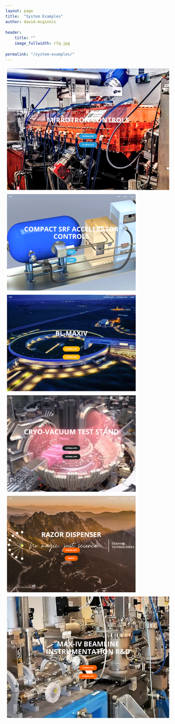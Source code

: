 ```yaml
---
layout: page
title:  "System Examples"
author: david-mcginnis

header:
    title: ""
    image_fullwidth: rfq.jpg

permalink: "/system-examples/"
---
```

<div class="row">
    <div class="large-6 columns">
        <a href="https://www.bl-mirrotron.com"><img src="/images/systemSplash/mirrotronSplash.png" style="border: 5px solid #fff;"></a>
    </div>
    <div class="large-6 columns">
        <a href="https://bl-fermi-01.app/"><img src="/images/systemSplash/FermilabSplash.png" style="border: 5px solid #fff;"></a>
    </div>
</div>
<div class="row t10" >
    <div class="large-6 columns">
        <a href="https://bl-maxiv.se/"><img src="/images/systemSplash/maxivSplash.png" style="border: 5px solid #fff;"></a>
    </div>
    <div class="large-6 columns">
        <a href="https://bl-cryovac-01.app/"><img src="/images/systemSplash/cryoVacSplash.png" style="border: 5px solid #fff;"></a>
    </div>
</div>
<div class="row  t10">
    <div class="large-6 columns">
        <a href="https://ockhams-razorblade-01.com/"><img src="/images/systemSplash/razorSplash.png" style="border: 5px solid #fff;"></a>
    </div>
    <div class="large-6 columns">
        <a href="https://bl-maxiv-02.app/"><img src="/images/systemSplash/maxivInstSpalsh.png" style="border: 5px solid #fff;"></a>
    </div>
</div>
